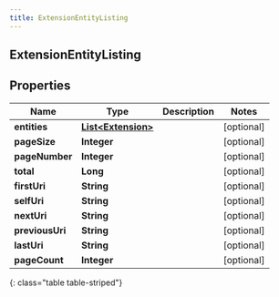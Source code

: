 ```yaml
---
title: ExtensionEntityListing
---
```


## ExtensionEntityListing

## Properties

| Name            | Type                                                           | Description | Notes      |
| --------------- | -------------------------------------------------------------- | ----------- | ---------- |
| **entities**    | <!----><!---->[**List&lt;Extension&gt;**](Extension.md)<!----> |             | [optional] |
| **pageSize**    | <!----><!---->**Integer**<!---->                               |             | [optional] |
| **pageNumber**  | <!----><!---->**Integer**<!---->                               |             | [optional] |
| **total**       | <!----><!---->**Long**<!---->                                  |             | [optional] |
| **firstUri**    | <!----><!---->**String**<!---->                                |             | [optional] |
| **selfUri**     | <!----><!---->**String**<!---->                                |             | [optional] |
| **nextUri**     | <!----><!---->**String**<!---->                                |             | [optional] |
| **previousUri** | <!----><!---->**String**<!---->                                |             | [optional] |
| **lastUri**     | <!----><!---->**String**<!---->                                |             | [optional] |
| **pageCount**   | <!----><!---->**Integer**<!---->                               |             | [optional] |

{: class="table table-striped"}
